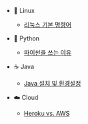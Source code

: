 
- :lemon: Linux

  - [리눅스 기본 명령어](/linux/linux_command.md)


- :snake: Python

  - [파이썬을 쓰는 이유](/python/why_python.md)
- :coffee: Java

  - [Java 설치 및 환경설정](/java/java_install_path_setting.md)
- :cloud: Cloud

  - [Heroku vs. AWS](/cloud/heroku_vs_aws.md)

